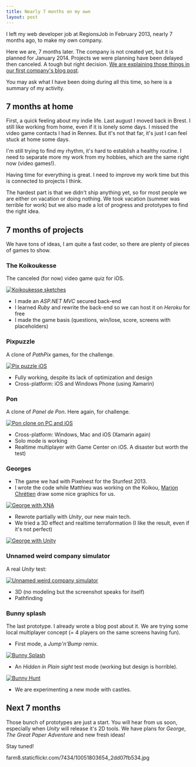 ```yaml
---
title: Nearly 7 months on my own
layout: post
---
```


I left my web developer job at RegionsJob in February 2013, nearly 7 months ago, to make my own company.

Here we are, 7 months later. The company is not created yet, but it is planned for January 2014. Projects we were planning have been delayed then canceled. A tough but right decision. [We are explaining those things in our first company's blog post](http://pixelnest.io/2013/09/breaking-news/).

You may ask what I have been doing during all this time, so here is a summary of my activity.

## 7 months at home

First, a quick feeling about my indie life. Last august I moved back in Brest. I still like working from home, even if it is lonely some days. I missed the video game contacts I had in Rennes. But it's not that far, it's just I can feel stuck at home some days.

I'm still trying to find my rhythm, it's hard to establish a healthy routine. I need to separate more my work from my hobbies, which are the same right now (video games!).

Having time for everything is great. I need to improve my work time but this is connected to projects I think.

The hardest part is that we didn't ship anything yet, so for most people we are either on vacation or doing nothing. We took vacation (summer was terrible for work) but we also made a lot of progress and prototypes to find the right idea.

## 7 months of projects

We have tons of ideas, I am quite a fast coder, so there are plenty of pieces of games to show.

### The Koikoukesse

The canceled (for now) video game quiz for iOS.
 
[  ![Koikoukesse sketches][url_img_koikou]  ][url_img_koikou]

- I made an _ASP.NET MVC_ secured back-end
- I learned _Ruby_ and rewrite the back-end so we can host it on _Heroku_ for free
- I made the game basis (questions, win/lose, score, screens with placeholders)

### Pixpuzzle

A clone of _PathPix_ games, for the challenge.

[  ![Pix puzzle iOS][url_img_pixpuzzle]  ][url_img_pixpuzzle]

- Fully working, despite its lack of optimization and design
- Cross-platform: iOS and Windows Phone (using Xamarin)

### Pon

A clone of _Panel de Pon_. Here again, for challenge.

[  ![Pon clone on PC and iOS][url_img_pon]  ][url_img_pon]

- Cross-platform: Windows, Mac and iOS (Xamarin again)
- Solo mode is working
- Realtime multiplayer with Game Center on iOS. A disaster but worth the test)

### Georges

- The game we had with Pixelnest for the Stunfest 2013.
- I wrote the code while Matthieu was working on the Koikou, [Marion Chrétien](http://www.xn--miroir-enchant-okb.com/) draw some nice graphics for us. 

[  ![George with XNA][url_img_george_xna]  ][url_img_george_xna]

- Rewrote partially with _Unity_, our new main tech.
- We tried a 3D effect and realtime terraformation (I like the result, even if it's not perfect)

[  ![George with Unity][url_img_george_unity]  ][url_img_george_unity]
  
### Unnamed weird company simulator

A real _Unity_ test:

[  ![Unnamed weird company simulator][url_img_trapper]  ][url_img_trapper]

- 3D (no modeling but the screenshot speaks for itself)
- Pathfinding


### Bunny splash

The last prototype. I already wrote a blog post about it. We are trying some local multiplayer concept (= 4 players on the same screens having fun).

- First mode, a _Jump'n'Bump_ remix.

[  ![Bunny Splash][url_img_bunny_splash]  ][url_img_bunny_splash]

- An _Hidden in Plain sight_ test mode (working but design is horrible).

[  ![Bunny Hunt][url_img_bunny_hunt]  ][url_img_bunny_hunt]

- We are experimenting a new mode with castles.

## Next 7 months

Those bunch of prototypes are just a start. You will hear from us soon, especially when _Unity_ will release it's 2D tools. We have plans for _George_, _The Great Paper Adventure_ and new fresh ideas!

Stay tuned!

[url_img_koikou]: http://
farm8.staticflickr.com/7434/10051803654_2dd07fb534.jpg

[url_img_pixpuzzle]: http://farm4.staticflickr.com/3666/10051931836_0a979449b3.jpg

[url_img_pon]: http://farm6.staticflickr.com/5327/10052007123_bd4c450943.jpg

[url_img_george_xna]: http://farm6.staticflickr.com/5542/10051977623_6e1135d3e0_o.png

[url_img_george_unity]: http://farm4.staticflickr.com/3821/10051874756_0986eac3f5.jpg

[url_img_trapper]: http://farm4.staticflickr.com/3783/10051931306_a29c8a5ecc_o.png

[url_img_bunny_splash]: http://farm3.staticflickr.com/2807/10051902416_f2564d111f_o.png

[url_img_bunny_hunt]: http://farm8.staticflickr.com/7329/10051931426_60f7b4df48_o.png

